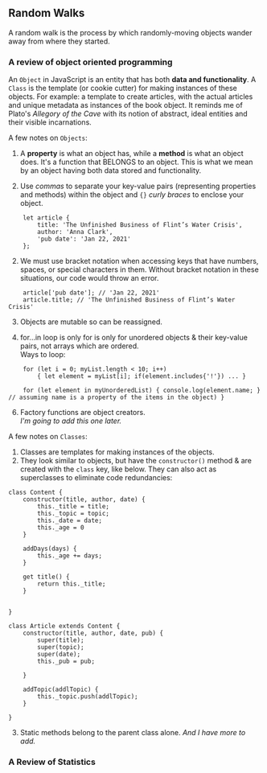 ## Random Walks
A random walk is the process by which randomly-moving objects wander away from where they started.

### A review of object oriented programming

An `Object` in JavaScript is an entity that has both **data and functionality**. A `Class` is the template (or cookie cutter) for making instances of these objects. For example: a template to create articles, with the actual articles and unique metadata as instances of the book object. It reminds me of Plato's *Allegory of the Cave* with its notion of abstract, ideal entities and their visible incarnations. 

A few notes on `Objects`:

1. A **property** is what an object has, while a **method** is what an object does. It's a function that BELONGS to an object. This is what we mean by an object having both data stored and functionality.

2. Use *commas* to separate your key-value pairs (representing properties and methods) within the object and `{}` *curly braces* to enclose your object.
````
    let article {
        title: 'The Unfinished Business of Flint’s Water Crisis',
        author: 'Anna Clark',
        'pub date': 'Jan 22, 2021'
    };
````
2. We must use bracket notation when accessing keys that have numbers, spaces, or special characters in them. Without bracket notation in these situations, our code would throw an error.   
````
    article['pub date']; // 'Jan 22, 2021'
    article.title; // 'The Unfinished Business of Flint’s Water Crisis'
````

3. Objects are mutable so can be reassigned.

5. for...in loop is only for is only for unordered objects & their key-value pairs, not arrays which are ordered.  
Ways to loop:  
````
    for (let i = 0; myList.length < 10; i++) 
        { let element = myList[i]; if(element.includes{'!'}) ... } 
    
    for (let element in myUnorderedList) { console.log(element.name; } // assuming name is a property of the items in the object) } 
````

6. Factory functions are object creators.   
*I'm going to add this one later.*

A few notes on `Classes`:

1. Classes are templates for making instances of the objects. 
2. They look similar to objects, but have the `constructor()` method & are created with the `class` key, like below. They can also act as superclasses to eliminate code redundancies:
````
class Content {
    constructor(title, author, date) {
        this._title = title;
        this._topic = topic;
        this._date = date;
        this._age = 0
    }

    addDays(days) {
        this._age += days;
    }

    get title() {
        return this._title;
    }


} 

class Article extends Content {
    constructor(title, author, date, pub) {
        super(title);
        super(topic);
        super(date);
        this._pub = pub;

    }

    addTopic(addlTopic) {
        this._topic.push(addlTopic);
    }

}

````

3. Static methods belong to the parent class alone.
*And I have more to add.*

### A Review of Statistics


